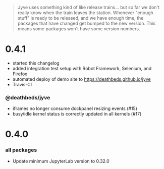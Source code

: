 > Jyve uses something kind of like release trains... but so far we don't really
> know when the train leaves the station. Whenever "enough stuff" is
> ready to be released, and we have enough time, the packages that have changed
> get bumped to the new version. This means some packages won't have some version
> numbers.

# 0.4.1

* started this changelog
* added integration test setup with Robot Framework, Selenium, and Firefox
* automated deploy of demo site to https://deathbeds.github.io/jyve
* Travis-CI

### @deathbeds/jyve

* iframes no longer consume dockpanel resizing events (#15)
* busy/idle kernel status is correctly updated in all kernels (#17)

# 0.4.0

### all packages

* Update minimum JupyterLab version to 0.32.0

